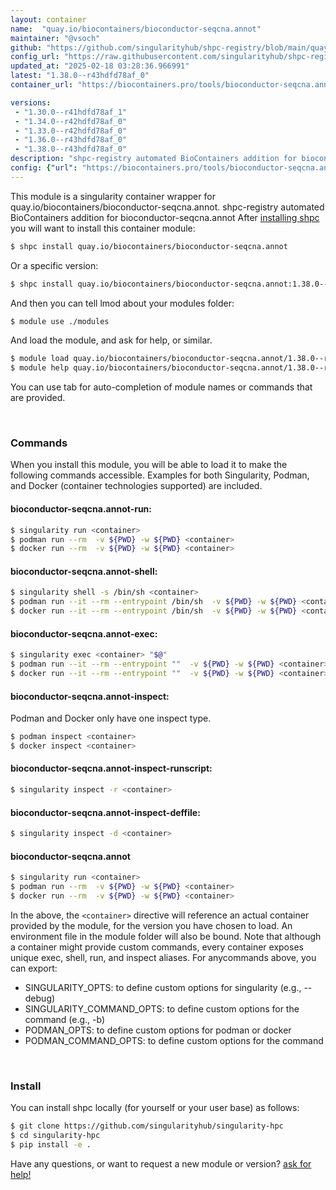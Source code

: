 ```yaml
---
layout: container
name:  "quay.io/biocontainers/bioconductor-seqcna.annot"
maintainer: "@vsoch"
github: "https://github.com/singularityhub/shpc-registry/blob/main/quay.io/biocontainers/bioconductor-seqcna.annot/container.yaml"
config_url: "https://raw.githubusercontent.com/singularityhub/shpc-registry/main/quay.io/biocontainers/bioconductor-seqcna.annot/container.yaml"
updated_at: "2025-02-18 03:28:36.966991"
latest: "1.38.0--r43hdfd78af_0"
container_url: "https://biocontainers.pro/tools/bioconductor-seqcna.annot"

versions:
 - "1.30.0--r41hdfd78af_1"
 - "1.34.0--r42hdfd78af_0"
 - "1.33.0--r42hdfd78af_0"
 - "1.36.0--r43hdfd78af_0"
 - "1.38.0--r43hdfd78af_0"
description: "shpc-registry automated BioContainers addition for bioconductor-seqcna.annot"
config: {"url": "https://biocontainers.pro/tools/bioconductor-seqcna.annot", "maintainer": "@vsoch", "description": "shpc-registry automated BioContainers addition for bioconductor-seqcna.annot", "latest": {"1.38.0--r43hdfd78af_0": "sha256:ced73c63a31800f90f6cbb20e77095e1a931a06e62cb06ad493a514369c1c143"}, "tags": {"1.30.0--r41hdfd78af_1": "sha256:e8ecf152d88a2d43120b6fc728ad84ae2d6717badd32296677975f569c2e0bc2", "1.34.0--r42hdfd78af_0": "sha256:c81af5d756e5a08c1ed20ae2bdc213caaf9165bf7dbc15ee2e0882639bc3cb23", "1.33.0--r42hdfd78af_0": "sha256:73339dd69d669589645aa5eed87f74445fd275c44d16aaffc61e7033dc535275", "1.36.0--r43hdfd78af_0": "sha256:19115356afe13f1ccd3747db1a3a1aaa7568d793fbc8ecc3c344e784ae3c9bde", "1.38.0--r43hdfd78af_0": "sha256:ced73c63a31800f90f6cbb20e77095e1a931a06e62cb06ad493a514369c1c143"}, "docker": "quay.io/biocontainers/bioconductor-seqcna.annot"}
---
```


This module is a singularity container wrapper for quay.io/biocontainers/bioconductor-seqcna.annot.
shpc-registry automated BioContainers addition for bioconductor-seqcna.annot
After [installing shpc](#install) you will want to install this container module:


```bash
$ shpc install quay.io/biocontainers/bioconductor-seqcna.annot
```

Or a specific version:

```bash
$ shpc install quay.io/biocontainers/bioconductor-seqcna.annot:1.38.0--r43hdfd78af_0
```

And then you can tell lmod about your modules folder:

```bash
$ module use ./modules
```

And load the module, and ask for help, or similar.

```bash
$ module load quay.io/biocontainers/bioconductor-seqcna.annot/1.38.0--r43hdfd78af_0
$ module help quay.io/biocontainers/bioconductor-seqcna.annot/1.38.0--r43hdfd78af_0
```

You can use tab for auto-completion of module names or commands that are provided.

<br>

### Commands

When you install this module, you will be able to load it to make the following commands accessible.
Examples for both Singularity, Podman, and Docker (container technologies supported) are included.

#### bioconductor-seqcna.annot-run:

```bash
$ singularity run <container>
$ podman run --rm  -v ${PWD} -w ${PWD} <container>
$ docker run --rm  -v ${PWD} -w ${PWD} <container>
```

#### bioconductor-seqcna.annot-shell:

```bash
$ singularity shell -s /bin/sh <container>
$ podman run --it --rm --entrypoint /bin/sh  -v ${PWD} -w ${PWD} <container>
$ docker run --it --rm --entrypoint /bin/sh  -v ${PWD} -w ${PWD} <container>
```

#### bioconductor-seqcna.annot-exec:

```bash
$ singularity exec <container> "$@"
$ podman run --it --rm --entrypoint ""  -v ${PWD} -w ${PWD} <container> "$@"
$ docker run --it --rm --entrypoint ""  -v ${PWD} -w ${PWD} <container> "$@"
```

#### bioconductor-seqcna.annot-inspect:

Podman and Docker only have one inspect type.

```bash
$ podman inspect <container>
$ docker inspect <container>
```

#### bioconductor-seqcna.annot-inspect-runscript:

```bash
$ singularity inspect -r <container>
```

#### bioconductor-seqcna.annot-inspect-deffile:

```bash
$ singularity inspect -d <container>
```



#### bioconductor-seqcna.annot

```bash
$ singularity run <container>
$ podman run --rm  -v ${PWD} -w ${PWD} <container>
$ docker run --rm  -v ${PWD} -w ${PWD} <container>
```


In the above, the `<container>` directive will reference an actual container provided
by the module, for the version you have chosen to load. An environment file in the
module folder will also be bound. Note that although a container
might provide custom commands, every container exposes unique exec, shell, run, and
inspect aliases. For anycommands above, you can export:

 - SINGULARITY_OPTS: to define custom options for singularity (e.g., --debug)
 - SINGULARITY_COMMAND_OPTS: to define custom options for the command (e.g., -b)
 - PODMAN_OPTS: to define custom options for podman or docker
 - PODMAN_COMMAND_OPTS: to define custom options for the command

<br>

### Install

You can install shpc locally (for yourself or your user base) as follows:

```bash
$ git clone https://github.com/singularityhub/singularity-hpc
$ cd singularity-hpc
$ pip install -e .
```

Have any questions, or want to request a new module or version? [ask for help!](https://github.com/singularityhub/singularity-hpc/issues)